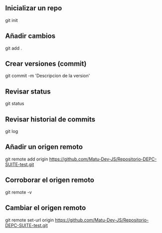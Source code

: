 ## Inicializar un repo

git init

## Añadir cambios

git add .

## Crear versiones (commit)

git commit -m 'Descripcion de la version'

## Revisar status

git status

## Revisar historial de commits

git log

## Añadir un origen remoto

git remote add origin https://github.com/Matu-Dev-JS/Repositorio-DEPC-SUITE-test.git

## Corroborar el origen remoto

git remote -v

## Cambiar el origen remoto

git remote set-url origin https://github.com/Matu-Dev-JS/Repositorio-DEPC-SUITE-test.git